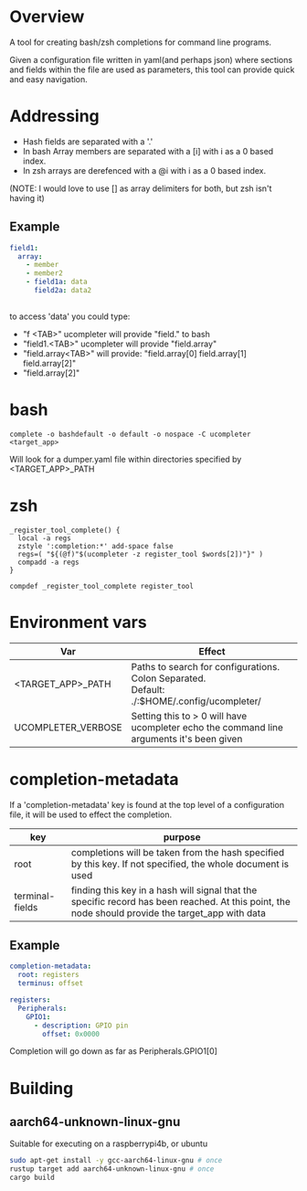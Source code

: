 # Overview

A tool for creating bash/zsh completions for command line programs.

Given a configuration file written in yaml(and perhaps json) where sections and fields within the file 
are used as parameters, this tool can provide quick and easy navigation.

# Addressing
* Hash fields are separated with a '.'
* In bash Array members are separated with a [i] with i as a 0 based index.  
* In zsh arrays are derefenced with a @i with i as a 0 based index.

(NOTE:  I would love to use [] as array delimiters for both, but zsh isn't having it)

## Example

```yaml
field1:
  array:
    - member
    - member2
    - field1a: data
      field2a: data2
        

```
to access 'data' you could type:
* "f &lt;TAB&gt;" ucompleter will provide "field." to bash
* "field1.&lt;TAB&gt;" ucompleter will provide "field.array"
* "field.array&lt;TAB&gt;" will provide: "field.array[0] field.array[1] field.array[2]"
* "field.array[2]"

# bash

```
complete -o bashdefault -o default -o nospace -C ucompleter <target_app>
```

Will look for a dumper.yaml file within directories specified by &lt;TARGET_APP&gt;_PATH

# zsh

```
_register_tool_complete() {
  local -a regs
  zstyle ':completion:*' add-space false
  regs=( "${(@f)"$(ucompleter -z register_tool $words[2])"}" )
  compadd -a regs
}

compdef _register_tool_complete register_tool
```

# Environment vars

| Var                | Effect                                                                                         |
|--------------------|------------------------------------------------------------------------------------------------|
| <TARGET_APP>_PATH  | Paths to search for configurations.  Colon Separated.<br>Default: ./:$HOME/.config/ucompleter/ |                                                    
| UCOMPLETER_VERBOSE | Setting this to > 0 will have ucompleter echo the command line arguments it's been given       |

# completion-metadata

If a 'completion-metadata' key is found at the top level of a configuration file, it will be used to effect the completion.

| key             | purpose                                                                                                                                             |
|-----------------|-----------------------------------------------------------------------------------------------------------------------------------------------------|
| root            | completions will be taken from the hash specified by this key. If not specified, the whole document is used                                         |      
| terminal-fields | finding this key in a hash will signal that the specific record has been reached.   At this point, the node should provide the target_app with data |



## Example

```yaml
completion-metadata:
  root: registers
  terminus: offset

registers:
  Peripherals:
    GPIO1:
      - description: GPIO pin
        offset: 0x0000
```
Completion will go down as far as Peripherals.GPIO1[0] 

# Building

## aarch64-unknown-linux-gnu

Suitable for executing on a raspberrypi4b, or ubuntu

```bash
sudo apt-get install -y gcc-aarch64-linux-gnu # once
rustup target add aarch64-unknown-linux-gnu # once
cargo build 



```